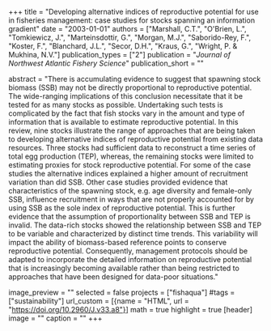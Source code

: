 +++
title = "Developing alternative indices of reproductive potential for use in fisheries management: case studies for stocks spanning an information gradient"
date = "2003-01-01"
authors = ["Marshall, C.T.", "O'Brien, L.", "Tomkiewicz, J.", "Marteinsdottir, G.", "Morgan, M.J.", "Saborido-Rey, F.", "Koster, F.", "Blanchard, J.L.", "Secor, D.H.", "Kraus, G.", "Wright, P. & Mukhina, N.V."]
publication_types = ["2"]
publication = "_Journal of Northwest Atlantic Fishery Science_"
publication_short = ""

abstract = "There is accumulating evidence to suggest that spawning stock biomass (SSB) may not be directly proportional to reproductive potential. The wide-ranging implications of this conclusion necessitate that it be tested for as many stocks as possible. Undertaking such tests is complicated by the fact that fish stocks vary in the amount and type of information that is available to estimate reproductive potential. In this review, nine stocks illustrate the range of approaches that are being taken to developing alternative indices of reproductive potential from existing data resources. Three stocks had sufficient data to reconstruct a time series of total egg production (TEP), whereas, the remaining stocks were limited to estimating proxies for stock reproductive potential. For some of the case studies the alternative indices explained a higher amount of recruitment variation than did SSB. Other case studies provided evidence that characteristics of the spawning stock, e.g. age diversity and female-only SSB, influence recruitment in ways that are not properly accounted for by using SSB as the sole index of reproductive potential. This is further evidence that the assumption of proportionality between SSB and TEP is invalid. The data-rich stocks showed the relationship between SSB and TEP to be variable and characterized by distinct time trends. This variability will impact the ability of biomass-based reference points to conserve reproductive potential. Consequently, management protocols should be adapted to incorporate the detailed information on reproductive potential that is increasingly becoming available rather than being restricted to approaches that have been designed for data-poor situations."

image_preview = ""
selected = false
projects = ["fishaqua"]
#tags = ["sustainability"]
url_custom = [{name = "HTML", url = "https://doi.org/10.2960/J.v33.a8"}]
math = true
highlight = true
[header]
image = ""
caption = ""
+++


